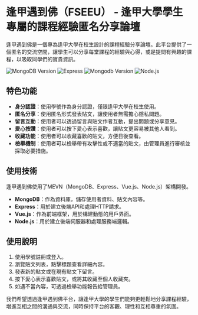 # 逢甲遇到佛（FSEEU） - 逢甲大學學生專屬的課程經驗匿名分享論壇

逢甲遇到佛是一個專為逢甲大學在校生設計的課程經驗分享論壇。此平台提供了一個匿名的交流空間，讓學生可以分享每堂課程的經驗與心得，或是提問有興趣的課程，以吸取同學們的寶貴資訊。

![MongoDB Version](https://img.shields.io/badge/MongoDB-4EA94B?style=for-the-badge&logo=mongodb&logoColor=white)
![Express](https://img.shields.io/badge/Express.js-404D59?style=for-the-badge)
![Mongodb Version](https://img.shields.io/badge/Vue.js-35495E?style=for-the-badge&logo=vue.js&logoColor=4FC08D)
![Node.js](https://img.shields.io/badge/Node.js-43853D?style=for-the-badge&logo=node.js&logoColor=white)

## 特色功能
- **身分認證**：使用學號作為身分認證，僅限逢甲大學在校生使用。
- **匿名分享**：使用匿名形式發表貼文，讓使用者無需擔心隱私問題。
- **留言互動**：使用者可以透過留言與貼文作者互動，提出問題或分享意見。
- **愛心按讚**：使用者可以按下愛心表示喜歡，讓貼文更容易被其他人看到。
- **收藏功能**：使用者可以收藏喜歡的貼文，方便日後查看。
- **檢舉機制**：使用者可以檢舉帶有攻擊性或不適當的貼文，由管理員進行審核並採取必要措施。

## 使用技術
逢甲遇到佛使用了MEVN（MongoDB、Express、Vue.js、Node.js）架構開發。
- **MongoDB**：作為資料庫，儲存使用者資料、貼文內容等。
- **Express**：用於建立後端API和處理HTTP請求。
- **Vue.js**：作為前端框架，用於構建動態的用戶界面。
- **Node.js**：用於建立後端伺服器和處理服務端邏輯。

## 使用說明
1. 使用學號註冊或登入。
2. 瀏覽貼文列表，點擊標題查看詳細內容。
3. 發表新的貼文或在現有貼文下留言。
4. 按下愛心表示喜歡貼文，或將其收藏至個人收藏夾。
5. 如遇不當內容，可透過檢舉功能報告給管理員。

我們希望透過逢甲遇到佛平台，讓逢甲大學的學生們能夠更輕鬆地分享課程經驗，增進互相之間的溝通與交流，同時保持平台的客觀、理性和互相尊重的氛圍。
